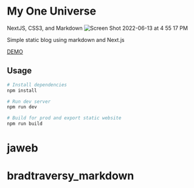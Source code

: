 # My One Universe

NextJS, CSS3, and Markdown
![Screen Shot 2022-06-13 at 4 55 17 PM](https://user-images.githubusercontent.com/92414210/173466091-386a7b8e-fd17-4b15-b007-1e018e151a9a.png)



Simple static blog using markdown and Next.js

[DEMO](https://next-markdown-blog-drab.vercel.app/)

## Usage

```bash
# Install dependencies
npm install

# Run dev server
npm run dev

# Build for prod and export static website
npm run build
```
# jaweb
# bradtraversy_markdown
